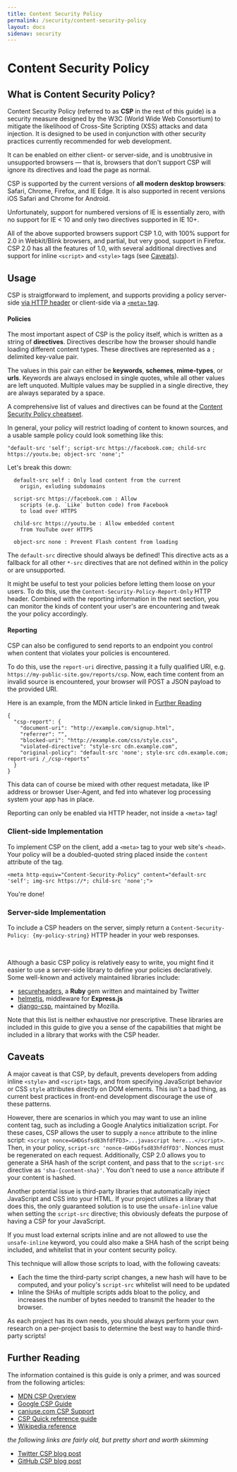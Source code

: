 ```yaml
---
title: Content Security Policy
permalink: /security/content-security-policy
layout: docs
sidenav: security
---
```


# Content Security Policy

## What is Content Security Policy?
Content Security Policy (referred to as **CSP** in the rest of this guide) is a security measure designed by the W3C (World Wide Web Consortium) to mitigate the likelihood of Cross-Site Scripting (XSS) attacks and data injection. It is designed to be used in conjunction with other security practices currently recommended for web development.

It can be enabled on either client- or server-side, and is unobtrusive in unsupported browsers — that is, browsers that don't support CSP will ignore its directives and load the page as normal.

CSP is supported by the current versions of **all modern desktop browsers**: Safari, Chrome, Firefox, and IE Edge. It is also supported in recent versions iOS Safari and Chrome for Android.

Unfortunately, support for numbered versions of IE is essentially zero, with no support for IE < 10 and only two directives supported in IE 10+.

All of the above supported browsers support CSP 1.0, with 100% support for 2.0 in Webkit/Blink browsers, and partial, but very good, support in Firefox. CSP 2.0 has all the features of 1.0, with several additional directives and support for inline `<script>` and `<style>` tags (see [Caveats](#caveats)).

## Usage
CSP is straigtforward to implement, and supports providing a policy server-side [via HTTP header](#server-side-implementation) or client-side via a [`<meta>` tag](#client-side-implementation).

#### Policies
The most important aspect of CSP is the policy itself, which is written as a string of **directives**. Directives describe how the browser should handle loading different content types. These directives are represented as a `;` delimited key-value pair.

The values in this pair can either be **keywords**, **schemes**, **mime-types**, or **urls**. Keywords are always enclosed in single quotes, while all other values are left unquoted. Multiple values may be supplied in a single directive, they are always separated by a space.

A comprehensive list of values and directives can be found at the [Content Security Policy cheatseet](https://content-security-policy.com/).


In general, your policy will restrict loading of content to known
sources, and a usable sample policy could look something like this:

`"default-src 'self'; script-src https://facebook.com; child-src https://youtu.be; object-src 'none';"`

Let's break this down:

```
  default-src self : Only load content from the current
    origin, exluding subdomains

  script-src https://facebook.com : Allow
    scripts (e.g. `Like` button code) from Facebook
    to load over HTTPS

  child-src https://youtu.be : Allow embedded content
    from YouTube over HTTPS

  object-src none : Prevent Flash content from loading
```

The `default-src` directive should always be defined! This directive acts as a fallback for all other `*-src` directives that are not defined within in the policy or are unsupported.

It might be useful to test your policies before letting them loose on your users. To do this, use the `Content-Security-Policy-Report-Only` HTTP header. Combined with the reporting information in the next section, you can monitor the kinds of content your user's are encountering and tweak the your policy accordingly.


#### Reporting
CSP can also be configured to send reports to an endpoint you control when content that violates your policies is encountered.

To do this, use the `report-uri` directive, passing it a fully qualified URI, e.g. `https://my-public-site.gov/reports/csp`. Now, each time content from an invalid source is encountered, your browser will POST a JSON payload to the provided URI.

Here is an example, from the MDN article linked in [Further Reading](#further-reading)

```
{
  "csp-report": {
    "document-uri": "http://example.com/signup.html",
    "referrer": "",
    "blocked-uri": "http://example.com/css/style.css",
    "violated-directive": "style-src cdn.example.com",
    "original-policy": "default-src 'none'; style-src cdn.example.com; report-uri /_/csp-reports"
  }
}
```

This data can of course be mixed with other request metadata, like IP address or browser User-Agent, and fed into whatever log processing system your app has in place.

Reporting can only be enabled via HTTP header, not inside a `<meta>` tag!

### Client-side Implementation
To implement CSP on the client, add a `<meta>` tag to your web site's `<head>`. Your policy will be a doubled-quoted string placed inside the `content` attribute of the tag.

`<meta http-equiv="Content-Security-Policy" content="default-src 'self'; img-src https://*; child-src 'none';">`

You're done!

### Server-side Implementation
To include a CSP headers on the server, simply return a `Content-Security-Policy: {my-policy-string}` HTTP header in your web responses.

<br>

Although a basic CSP policy is relatively easy to write, you might find it easier to use a server-side library to define your policies declaratively. Some well-known and actively maintained libraries include:

* [secureheaders](https://github.com/twitter/secureheaders), a **Ruby** gem written and maintained by Twitter
* [helmetjs](https://github.com/helmetjs/helmet), middleware for **Express.js**
* [django-csp](https://github.com/mozilla/django-csp), maintained by Mozilla.

Note that this list is neither exhaustive nor prescriptive. These libraries are included in this guide to give you a sense of the capabilities that might be included in a library that works with the CSP header.

## Caveats
A major caveat is that CSP, by default, prevents developers from adding inline `<style>` and `<script>` tags, and from specifying JavaScript behavior or CSS `style` attributes directly on DOM elements. This isn't a bad thing, as current best practices in front-end development discourage the use of these patterns.

However, there are scenarios in which you may want to use an inline content tag, such as including a Google Analytics initialization script. For these cases, CSP allows the user to supply a `nonce` attribute to the inline script: `<script nonce=GHDGsfsd83hfdfFD3>...javascript here...</script>`. Then, in your policy, `script-src 'nonce-GHDGsfsd83hfdfFD3'`. Nonces must be regenerated on each request. Additionally, CSP 2.0 allows you to generate a SHA hash of the script content, and pass that to the `script-src` directive as `'sha-{content-sha}'`. You don't need to use a `nonce` attribute if your content is hashed.

Another potential issue is third-party libraries that automatically inject JavaScript and CSS into your HTML. If your project utilizes a library that does this, the only guaranteed solution is
to use the `unsafe-inline` value when setting the `script-src` directive; this obviously defeats the purpose of having a CSP for your JavaScript.

If you must load external scripts inline and are not allowed to use the `unsafe-inline` keyword, you could also make a SHA hash of the script being included, and whitelist that in your content security policy.

This technique will allow those scripts to load, with the following caveats:

* Each the time the third-party script changes, a new hash will have to be computed, and your policy's `script-src` whitelist will need to be updated
* Inline the SHAs of multiple scripts adds bloat to the policy, and increases the number of bytes needed to transmit the header to the browser.

As each project has its own needs, you should always perform your own research on a per-project basis to determine the best way to handle third-party scripts!


## Further Reading

The information contained is this guide is only a primer, and was sourced from the following articles:
- [MDN CSP Overview](https://developer.mozilla.org/en-US/docs/Web/HTTP/CSP)
- [Google CSP Guide](https://developers.google.com/web/fundamentals/security/csp/)
- [caniuse.com CSP Support](https://caniuse.com/#search=Content%20Security%20Policy)
- [CSP Quick reference guide](https://content-security-policy.com/)
- [Wikipedia reference](https://en.wikipedia.org/wiki/Content_Security_Policy)

_the following links are fairly old, but pretty short and worth skimming_
- [Twitter CSP blog post](https://blog.twitter.com/engineering/en_us/a/2011/improving-browser-security-with-csp.html)
- [GitHub CSP blog post](https://blog.twitter.com/engineering/en_us/a/2011/improving-browser-security-with-csp.html)
